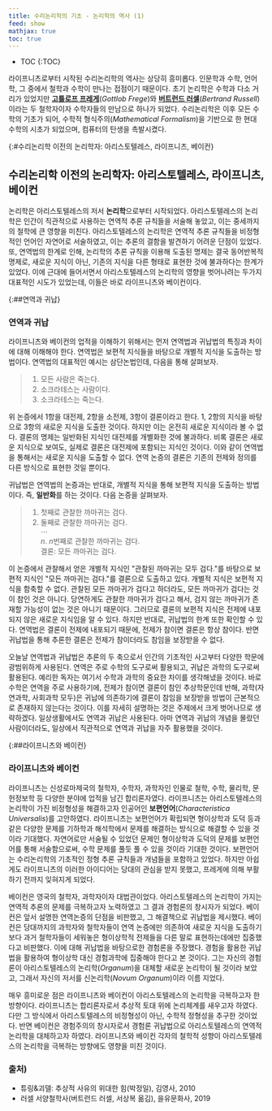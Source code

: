 ```yaml
---
title: 수리논리학의 기초 - 논리학의 역사 (1)
feed: show
mathjax: true
toc: true
---
```


* TOC
{:TOC}

라이프니츠로부터 시작된 수리논리학의 역사는 상당히 흥미롭다. 인문학과 수학, 언어학, 그 중에서 철학과 수학이 만나는 접점이기 때문이다. 초기 논리학은 수학과 다소 거리가 있었지만 [**고틀로프 프레게**](https://ko.wikipedia.org/wiki/%EA%B3%A0%ED%8B%80%EB%A1%9C%ED%94%84_%ED%94%84%EB%A0%88%EA%B2%8C)(_Gottlob Frege_)와 [**버트런드 러셀**](https://ko.wikipedia.org/wiki/%EB%B2%84%ED%8A%B8%EB%9F%B0%EB%93%9C_%EB%9F%AC%EC%85%80)(_Bertrand Russell_)이라는 두 철학자이자 수학자들의 만남으로 하나가 되었다. 수리논리학은 이후 모든 수학의 기초가 되어, 수학적 형식주의(_Mathematical Formalism_)을 기반으로 한 현대 수학의 시초가 되었으며, 컴퓨터의 탄생을 촉발시켰다.  

{:#수리논리학 이전의 논리학자: 아리스토텔레스, 라이프니츠, 베이컨}
## 수리논리학 이전의 논리학자: 아리스토텔레스, 라이프니츠, 베이컨
논리학은 아리스토텔레스의 저서 **논리학**으로부터 시작되었다. 아리스토텔레스의 논리학은 인간이 직관적으로 사용하는 연역적 추론 규칙들을 서술해 놓았고, 이는 중세까지의 철학에 큰 영향을 미친다. 아리스토텔레스의 논리학은 연역적 추론 규칙들을 비정형적인 언어인 자연어로 서술하였고, 이는 추론의 결함을 발견하기 어려운 단점이 있었다. 또, 연역법의 한계로 인해, 논리학의 추론 규칙을 이용해 도출된 명제는 결국 동어반복적 명제로, 새로운 지식이 아닌, 기존의 지식을 다른 형태로 표현한 것에 불과하다는 한계가 있었다. 이에 근대에 들어서면서 아리스토텔레스의 논리학의 영향을 벗어나려는 두가지 대표적인 시도가 있었는데, 이들은 바로 라이프니츠와 베이컨이다.   

{:##연역과 귀납}
### 연역과 귀납
라이프니츠와 베이컨의 업적을 이해하기 위해서는 먼저 연역법과 귀납법의 특징과 차이에 대해 이해해야 한다. 연역법은 보편적 지식들을 바탕으로 개별적 지식을 도출하는 방법이다. 연역법의 대표적인 예시는 삼단논법인데, 다음을 통해 살펴보자.

> 1. 모든 사람은 죽는다.
> 2. 소크라테스는 사람이다.
> 3. 소크라테스는 죽는다.

위 논증에서 1항을 대전제, 2항을 소전제, 3항이 결론이라고 한다. 1, 2항의 지식을 바탕으로 3항의 새로운 지식을 도출한 것이다. 하지만 이는 온전히 새로운 지식이라 볼 수 없다. 결론의 명제는 일반화된 지식인 대전제를 개별화한 것에 불과하다. 비록 결론은 새로운 지식으로 보여도, 실제로 결론은 대전제에 포함되는 지식인 것이다. 이와 같이 연역법을 통해서는 새로운 지식을 도출할 수 없다. 연역 논증의 결론은 기존의 전제와 정의를 다른 방식으로 표현한 것일 뿐이다.

귀납법은 연역법의 논증과는 반대로, 개별적 지식을 통해 보편적 지식을 도출하는 방법이다. 즉, **일반화**를 하는 것이다. 다음 논증을 살펴보자.
> 1. 첫째로 관찰한 까마귀는 검다.
> 2. 둘째로 관찰한 까마귀는 검다.   
> $\cdots$   
> $n$. $n$번째로 관찰한 까마귀는 검다.   
> 결론: 모든 까마귀는 검다.

이 논증에서 관찰해서 얻은 개별적 지식인 "관찰된 까마귀는 모두 검다."를 바탕으로 보편적 지식인 "모든 까마귀는 검다."를 결론으로 도출하고 있다. 개별적 지식은 보편적 지식을 함축할 수 없다. 관찰된 모든 까마귀가 검다고 하더라도, 모든 까마귀가 검다는 것이 참인 것은 아니다. 당연하게도 관찰한 까마귀가 검다고 해서, 검지 않는 까마귀가 존재할 가능성이 없는 것은 아니기 때문이다. 그러므로 결론의 보편적 지식은 전제에 내포되지 않은 새로운 지식임을 알 수 있다. 하지만 반대로, 귀납법의 한계 또한 확인할 수 있다. 연역법은 결론이 전제에 내포되기 때문에, 전제가 참이면 결론은 항상 참이다. 반면 귀납법을 통해 추론한 결론은 전제가 참이더라도 참임을 보장받을 수 없다.

오늘날 연역법과 귀납법은 추론의 두 축으로서 인간의 기초적인 사고부터 다양한 학문에 광범위하게 사용된다. 연역은 주로 수학의 도구로써 활용되고, 귀납은 과학의 도구로써 활용된다. 예리한 독자는 여기서 수학과 과학의 중요한 차이를 생각해냈을 것이다. 바로 수학은 연역을 주로 사용하기에, 전제가 참이면 결론이 참인 추상학문인데 반해, 과학(자연과학, 사회과학 모두)은 귀납에 의존하기에 결론이 참임을 보장받을 방법이 근본적으로 존재하지 않는다는 것이다. 이를 자세히 설명하는 것은 주제에서 크게 벗어나므로 생략하겠다. 일상생활에서도 연역과 귀납은 사용된다. 아마 연역과 귀납의 개념을 몰랐던 사람이더라도, 일상에서 직관적으로 연역과 귀납을 자주 활용했을 것이다. 

{:##라이프니츠와 베이컨}
### 라이프니츠와 베이컨
라이프니츠는 신성로마제국의 철학자, 수학자, 과학자인 인물로 철학, 수학, 물리학, 문헌정보학 등 다양한 분야에 업적을 남긴 합리론자였다. 라이프니츠는 아리스토텔레스의 논리학이 가진 비정형성을 해결하고자 인공어인 **보편언어**(_Characteristica Universalis_)를 고안하였다. 라이프니츠는 보편언어가 확립되면 형이상학과 도덕 등과 같은 다양한 문제를 기하학과 해석학에서 문제를 해결하는 방식으로 해결할 수 있을 것이라 기대했다. 자연어로만 서술될 수 있었던 문제인 형이상학과 도덕의 문제를 보편언어를 통해 서술함으로써, 수학 문제를 풀듯 풀 수 있을 것이라 기대한 것이다. 보편언어는 수리논리학의 기초적인 정형 추론 규칙들과 개념들을 포함하고 있었다. 하지만 아쉽게도 라이프니츠의 이러한 아이디어는 당대의 관심을 받지 못했고, 프레게에 의해 부활하기 전까지 잊혀지게 되었다.

베이컨은 영국의 철학자, 과학자이자 대법관이었다. 아리스토텔레스의 논리학이 가지는 연역적 추론의 문제를 극복하고자 노력하였고 그 결과 경험론의 창시자가 되었다. 베이컨은 앞서 설명한 연역논증의 단점을 비판했고, 그 해결책으로 귀납법을 제시했다. 베이컨은 당대까지의 과학자와 철학자들이 연역 논증에만 의존하여 새로운 지식을 도출하기 보다 과거 철학자들이 세워놓은 형이상학적 전제들을 다른 말로 표현하는데에만 집중했다고 비판했다. 이에 대해 귀납법을 바탕으로한 경험론을 주장했다. 경험을 활용한 귀납법을 활용하여 형이상학 대신 경험과학에 집중해야 한다고 본 것이다. 그는 자신의 경험론이 아리스토텔레스의 논리학(_Organum_)을 대체할 새로운 논리학이 될 것이라 보았고, 그래서 자신의 저서를 신논리학(_Novum Organum_)이라 이름 지었다.

매우 흥미로운 점은 라이프니츠와 베이컨이 아리스토텔레스의 논리학을 극복하고자 한 방향이다. 라이프니츠는 합리론자로서 추상적 토대 위에 논리체계를 새우고자 하였다. 다만 그 방식에서 아리스토텔레스의 비정형성이 아닌, 수학적 정형성을 추구한 것이었다. 반면 베이컨은 경험주의의 창시자로서 경험론 귀납법으로 아리스토텔레스의 연역적 논리학을 대체하고자 하였다. 라이프니츠와 베이컨 각자의 철학적 성향이 아리스토텔레스의 논리학을 극복하는 방향에도 영향을 미친 것이다. 

### 출처)   
- 튜링&괴델: 추상적 사유의 위대한 힘(박정일), 김영사, 2010   
- 러셀 서양철학사(버트런드 러셀, 서상복 옮김), 을유문화사, 2019
